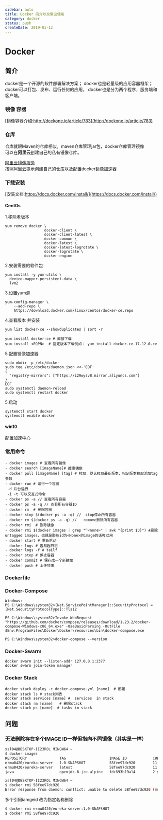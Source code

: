```yaml
---
sidebar: auto
title: Docker 简介以及常见使用
category: docker
status: push
createDate: 2019-03-12
---
```

# Docker

## 简介
docker是一个开源的软件部署解决方案；
docker也是轻量级的应用容器框架；
docker可以打包、发布、运行任何的应用。
docker也是分为两个程序，服务端和客户端。
### 镜像 容器
[镜像容器介绍:http://dockone.io/article/783](http://dockone.io/article/783)  

### 仓库
仓库就跟Maven的仓库相似，maven仓库管理jar包，docker仓库管理镜像  
可以在**阿里云**创建自己的私有镜像仓库。  

[阿里云镜像服务](https://www.aliyun.com/product/acr?spm=5176.202918.1263681.2.1bf54ef5tudYyk)  
按照阿里云提示创建自己的仓库以及配置docker镜像加速器

### 下载安装
[安装文档:https://docs.docker.com/install/](https://docs.docker.com/install/)  

#### CentOs
1.移除老版本
~~~ shell
yum remove docker \
                  docker-client \
                  docker-client-latest \
                  docker-common \
                  docker-latest \
                  docker-latest-logrotate \
                  docker-logrotate \
                  docker-engine
~~~
2.安装需要的软件包
~~~ shell
yum install -y yum-utils \
  device-mapper-persistent-data \
  lvm2
~~~
3.设置yum源
~~~ shell
yum-config-manager \
    --add-repo \
    https://download.docker.com/linux/centos/docker-ce.repo
~~~
4.查看版本 并安装
~~~ shell
yum list docker-ce --showduplicates | sort -r

yum install docker-ce # 直接下载
yum install <FQPN>  # 指定版本下载例如： yum install docker-ce-17.12.0.ce 
~~~
5.配置镜像加速器
~~~ shell
sudo mkdir -p /etc/docker
sudo tee /etc/docker/daemon.json <<-'EOF'
{
  "registry-mirrors": ["https://i29wysv8.mirror.aliyuncs.com"]
}
EOF
sudo systemctl daemon-reload
sudo systemctl restart docker
~~~
5.启动
~~~ shell
systemctl start docker
systemctl enable docker
~~~
#### win10
配置加速中心
### 常用命令
~~~ shell
- docker images # 查看所有镜像
- docker search [imageName]# 搜索镜像
- docker pull [imageName] [tag] # 拉取，默认拉取最新版本，指定版本拉取添加tag参数
- docker run # 运行一个容器
 -d 后台运行
 -i -t 可以交互式命令
- docker ps -a // 查看所有容器
- docker ps -a -q // 查看所有容器ID
- docker rm  # 删除容器
- docker stop $(docker ps -a -q) //  stop停止所有容器
- docker rm $(docker ps -a -q) //   remove删除所有容器
- docker rmi  # 删除镜像
- docker rmi $(docker images | grep "^<none>" | awk "{print $3}") #删除untagged images，也就是那些id为<None>的image的话可以用
- docker start # 重新启动
- docker logs # 容易起日志
- docker logs -f # tailf
- docker stop # 停止容器
- docker commit # 保存成一个新镜像
- docker push # 上传镜像
~~~

### Dockerfile

### Docker-Compose 
~~~ shell
Windows:
PS C:\Windows\system32>[Net.ServicePointManager]::SecurityProtocol = [Net.SecurityProtocolType]::Tls12

PS C:\Windows\system32>Invoke-WebRequest "https://github.com/docker/compose/releases/download/1.23.2/docker-compose-Windows-x86_64.exe" -UseBasicParsing -OutFile $Env:ProgramFiles\Docker\Docker\resources\bin\docker-compose.exe

PS C:\Windows\system32>docker-compose --version
~~~
### Docker-Swarm

~~~ shell
docker swarm init --listen-addr 127.0.0.1:2377
docker swarm join-token manager
~~~

### Docker Stack
~~~ shell
docker stack deploy -c docker-compose.yml [name]  # 部署
docker stack ls # stack列表
docker stack services [name] #  services  in stack
docker stack rm [name]   # 删除stack
docker stack ps [name]  # tasks in stack
~~~

## 问题
### 无法删除存在多个IMAGE ID一样但指向不同镜像（其实是一样）

~~~ sh
xsl04@DESKTOP-II23ROL MINGW64 ~
$ docker images
REPOSITORY               TAG                    IMAGE ID            CREATED             SIZE
ermu0420/eureka-server   1.0-SNAPSHOT           58fee97dc920        11 minutes ago      148MB
ermu0420/eureka-server   latest                 58fee97dc920        11 minutes ago      148MB
java                     openjdk-8-jre-alpine   fdc893b19a14        2 years ago         108MB

xsl04@DESKTOP-II23ROL MINGW64 ~
$ docker rmi 58fee97dc920
Error response from daemon: conflict: unable to delete 58fee97dc920 (must be forced) - image is referenced in multiple repositories

~~~
多个引用iamgeid 改为指定名称删除
~~~ sh
$ docker rmi ermu0420/eureka-server:1.0-SNAPSHOT
$ docker rmi 58fee97dc920
~~~